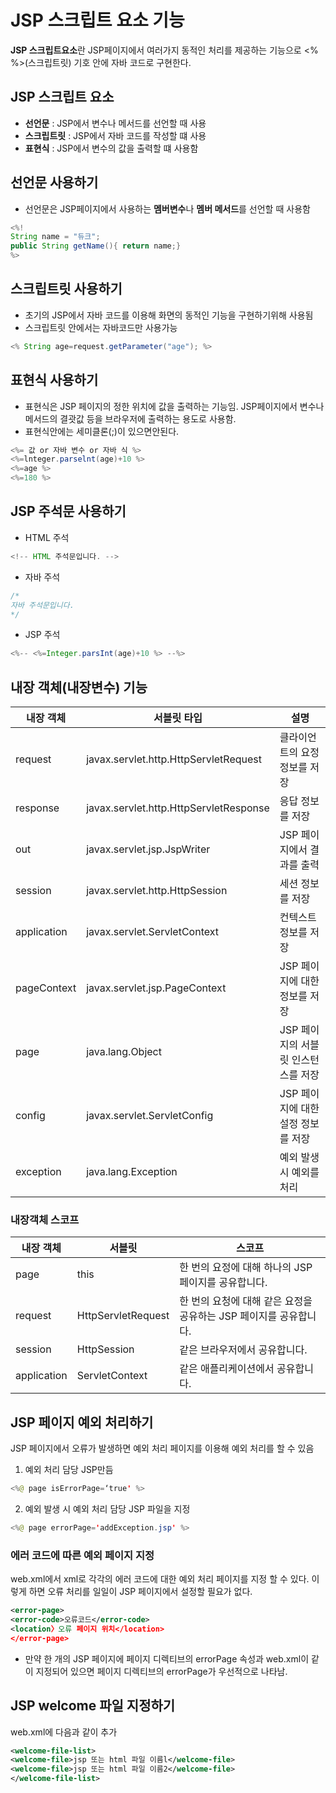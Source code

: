 # JSP 스크립트 요소 기능

**JSP 스크립트요소**란 JSP페이지에서 여러가지 동적인 처리를 제공하는 기능으로 <% %>(스크립트릿) 기호 안에 자바 코드로 구현한다.

## JSP 스크립트 요소

* **선언문** : JSP에서 변수나 메서드를 선언할 때 사용
* **스크립트릿** : JSP에서 자바 코드를 작성할 떄 사용
* **표현식** : JSP에서 변수의 값을 출력할 떄 사용함 

## 선언문 사용하기

* 선언문은 JSP페이지에서 사용하는 **멤버변수**나 **멤버 메서드**를 선언할 때 사용함

```java
<%!
String name = "듀크";
public String getName(){ return name;}
%>
```

## 스크립트릿 사용하기 

* 초기의 JSP에서 자바 코드를 이용해 화면의 동적인 기능을 구현하기위해 사용됨
 * 스크립트릿 안에서는 자바코드만 사용가능 

```java
<% String age=request.getParameter("age"); %>
```

## 표현식 사용하기

* 표현식은 JSP 페이지의 정한 위치에 값을 출력하는 기능임. JSP페이지에서 변수나 메서드의 결괏값 등을 브라우저에 출력하는 용도로 사용함.
 * 표현식안에는 세미클론(;)이 있으면안된다.
 
```java
<%= 값 or 자바 변수 or 자바 식 %>
<%=lnteger.parselnt(age)+10 %>
<%=age %>
<%=180 %>
```


## JSP 주석문 사용하기

* HTML 주석

```java
<!-- HTML 주석문입니다. -->
```
	
* 자바 주석

```java
/*
자바 주석문입니다.
*/
```

* JSP 주석 

```java
<%-- <%=Integer.parsInt(age)+10 %> --%>
```
 
## 내장 객체(내장변수) 기능

|내장 객체 | 서블릿 타입 | 설명|   
|-|-|-|   
|request |javax.servlet.http.HttpServletRequest |클라이언트의 요정 정보를 저장|   
|response |javax.servlet.http.HttpServletResponse| 응답 정보를 저장|   
|out |javax.servlet.jsp.JspWriter |JSP 페이지에서 결과를 출력|   
|session |javax.servlet.http.HttpSession |세션 정보를 저장|   
|application| javax.servlet.ServletContext| 컨텍스트 정보를 저장|   
|pageContext| javax.servlet.jsp.PageContext |JSP 페이지에 대한 정보를 저장|   
|page |java.lang.Object |JSP 페이지의 서블릿 인스턴스를 저장|   
|config |javax.servlet.ServletConfig| JSP 페이지에 대한 설정 정보를 저장|   
|exception |java.lang.Exception| 예외 발생 시 예외를 처리|   

### 내장객체 스코프 

|내장 객체 | 서블릿 | 스코프|   
|-|-|-|   
|page| this| 한 번의 요정에 대해 하나의 JSP 페이지를 공유합니다.|   
|request |HttpServletRequest |한 번의 요청에 대해 같은 요정을 공유하는 JSP 페이지를 공유합니다.|   
|session |HttpSession |같은 브라우저에서 공유합니다.|   
|application |ServletContext | 같은 애플리케이션에서 공유합니다.|   

## JSP 페이지 예외 처리하기

JSP 페이지에서 오류가 발생하면 예외 처리 페이지를 이용해 예외 처리를 할 수 있음

1. 예외 처리 담당 JSP만듬

```java
<%@ page isErrorPage=‘true' %>
```
2. 예외 발생 시 예외 처리 담당 JSP 파일을 지정 

```java
<%@ page errorPage='addException.jsp' %>
```

### 에러 코드에 따른 예외 페이지 지정

web.xml에서 xml로 각각의 에러 코드에 대한 예외 처리 페이지를 지정 할 수 있다. 이렇게 하면 오류 처리를 일일이 JSP 페이지에서 설정할 필요가 없다.

```xml
<error-page>
<error-code>오류코드</error-code>
<location〉오류 페이지 위치</location>
</error-page>
```

* 만약 한 개의 JSP 페이지에 페이지 디렉티브의 errorPage 속성과 web.xml이 같이 지정되어 있으면 페이지 디렉티브의 errorPage가 우선적으로 나타남.

## JSP welcome 파일 지정하기

web.xml에 다음과 같이 추가

```xml
<welcome-file-list>
<welcome-file>jsp 또는 html 파일 이름l</welcome-file>
<welcome-file>jsp 또는 html 파일 이름2</welcome-file>
</welcome-file-list>
```

